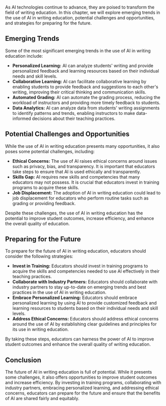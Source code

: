 

As AI technologies continue to advance, they are poised to transform the field of writing education. In this chapter, we will explore emerging trends in the use of AI in writing education, potential challenges and opportunities, and strategies for preparing for the future.

Emerging Trends
---------------

Some of the most significant emerging trends in the use of AI in writing education include:

* **Personalized Learning:** AI can analyze students' writing and provide personalized feedback and learning resources based on their individual needs and skill levels.
* **Collaborative Learning:** AI can facilitate collaborative learning by enabling students to provide feedback and suggestions to each other's writing, improving their critical thinking and communication skills.
* **Automated Grading:** AI can automate the grading process, reducing the workload of instructors and providing more timely feedback to students.
* **Data Analytics:** AI can analyze data from students' writing assignments to identify patterns and trends, enabling instructors to make data-informed decisions about their teaching practices.

Potential Challenges and Opportunities
--------------------------------------

While the use of AI in writing education presents many opportunities, it also poses some potential challenges, including:

* **Ethical Concerns:** The use of AI raises ethical concerns around issues such as privacy, bias, and transparency. It is important that educators take steps to ensure that AI is used ethically and transparently.
* **Skills Gap:** AI requires new skills and competencies that many educators may not possess. It is crucial that educators invest in training programs to acquire these skills.
* **Job Displacement:** The adoption of AI in writing education could lead to job displacement for educators who perform routine tasks such as grading or providing feedback.

Despite these challenges, the use of AI in writing education has the potential to improve student outcomes, increase efficiency, and enhance the overall quality of education.

Preparing for the Future
------------------------

To prepare for the future of AI in writing education, educators should consider the following strategies:

* **Invest in Training:** Educators should invest in training programs to acquire the skills and competencies needed to use AI effectively in their teaching practices.
* **Collaborate with Industry Partners:** Educators should collaborate with industry partners to stay up-to-date on emerging trends and best practices in the use of AI in writing education.
* **Embrace Personalized Learning:** Educators should embrace personalized learning by using AI to provide customized feedback and learning resources to students based on their individual needs and skill levels.
* **Address Ethical Concerns:** Educators should address ethical concerns around the use of AI by establishing clear guidelines and principles for its use in writing education.

By taking these steps, educators can harness the power of AI to improve student outcomes and enhance the overall quality of writing education.

Conclusion
----------

The future of AI in writing education is full of potential. While it presents some challenges, it also offers opportunities to improve student outcomes and increase efficiency. By investing in training programs, collaborating with industry partners, embracing personalized learning, and addressing ethical concerns, educators can prepare for the future and ensure that the benefits of AI are shared fairly and equitably.
